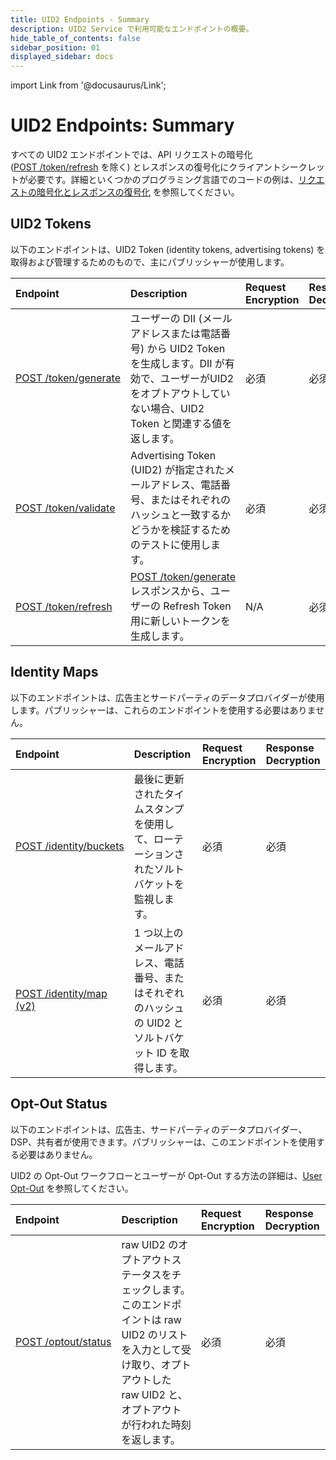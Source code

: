 ```yaml
---
title: UID2 Endpoints - Summary
description: UID2 Service で利用可能なエンドポイントの概要。
hide_table_of_contents: false
sidebar_position: 01
displayed_sidebar: docs
---
```


import Link from '@docusaurus/Link';

# UID2 Endpoints: Summary

すべての UID2 エンドポイントでは、API リクエストの暗号化([POST&nbsp;/token/refresh](post-token-refresh.md) を除く) とレスポンスの復号化にクライアントシークレットが必要です。詳細といくつかのプログラミング言語でのコードの例は、[リクエストの暗号化とレスポンスの復号化](../getting-started/gs-encryption-decryption.md) を参照してください。

## UID2 Tokens

以下のエンドポイントは、UID2 Token (identity tokens, advertising tokens) を取得および管理するためのもので、主にパブリッシャーが使用します。

| Endpoint | Description | Request Encryption | Response Decryption |
| :--- | :--- | :--- | :--- |
| [POST&nbsp;/token/generate](post-token-generate.md) | ユーザーの <Link href="../ref-info/glossary-uid#gl-dii">DII</Link> (メールアドレスまたは電話番号) から UID2 Token を生成します。DII が有効で、ユーザーがUID2をオプトアウトしていない場合、UID2 Token と関連する値を返します。 | 必須 | 必須 |
| [POST&nbsp;/token/validate](post-token-validate.md) | Advertising Token (UID2) が指定されたメールアドレス、電話番号、またはそれぞれのハッシュと一致するかどうかを検証するためのテストに使用します。 | 必須 | 必須 |
| [POST&nbsp;/token/refresh](post-token-refresh.md) | [POST&nbsp;/token/generate](./post-token-generate.md) レスポンスから、ユーザーの Refresh Token 用に新しいトークンを生成します。 | N/A | 必須 |

## Identity Maps

以下のエンドポイントは、広告主とサードパーティのデータプロバイダーが使用します。パブリッシャーは、これらのエンドポイントを使用する必要はありません。

| Endpoint | Description | Request Encryption | Response Decryption |
| :--- | :--- | :--- | :--- |
| [POST&nbsp;/identity/buckets](post-identity-buckets.md) | 最後に更新されたタイムスタンプを使用して、ローテーションされたソルトバケットを監視します。 | 必須 | 必須 |
| [POST&nbsp;/identity/map (v2)](post-identity-map-v2.md) | 1 つ以上のメールアドレス、電話番号、またはそれぞれのハッシュの UID2 とソルトバケット ID を取得します。 | 必須 | 必須 |

## Opt-Out Status

以下のエンドポイントは、広告主、サードパーティのデータプロバイダー、DSP、共有者が使用できます。パブリッシャーは、このエンドポイントを使用する必要はありません。

UID2 の Opt-Out ワークフローとユーザーが Opt-Out する方法の詳細は、[User Opt-Out](../getting-started/gs-opt-out.md) を参照してください。

| Endpoint | Description | Request Encryption | Response Decryption |
| :--- | :--- | :--- | :--- |
| [POST&nbsp;/optout/status](post-optout-status.md) | raw UID2 のオプトアウトステータスをチェックします。このエンドポイントは raw UID2 のリストを入力として受け取り、オプトアウトした raw UID2 と、オプトアウトが行われた時刻を返します。 | 必須 | 必須 |
